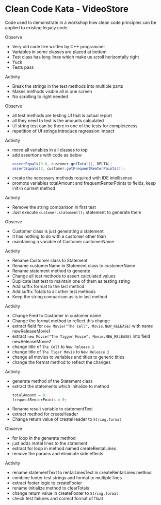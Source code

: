 # Clean Code Kata - VideoStore

Code used to demonstrate in a workshop how clean code principles can be
applied to existing legacy code.

Observe

- Very old code like written by C++ programmer
- Variables in some classes are placed at bottom
- Test class has long lines which make us scroll horizontally right
- Yuck
- Tests pass

Activity

- Break the strings in the test methods into multiple parts
- Makes methods visible all in one screen 
- No scrolling to right needed

Observe

- all test methods are testing UI that is actual report
- all they need to test is the amounts calculated
- UI string test can be there in one of the tests for completeness
- repetition of UI strings introduce regression impact

Activity

- move all variables in all classes to top
- add assertions with code as below
    ```java
    assertEquals(9.0, customer.getTotal(), DELTA);
    assertEquals(2, customer.getFrequentRenterPoints());
    ```
- create the necessary methods required with IDE intellisense
- promote variables totalAmount and frequentRenterPoints to fields, keep init in current method


Activity

- Remove the string comparison in first test
- Just execute `customer.statement();` statement to generate them

Observe

- Customer class is just generating a statement
- It has nothing to do with a customer other than
- maintaining a variable of Customer customerName

Activity

- Rename Customer class to Statement
- Rename customerName in Statement class to customerName
- Rename statement method to generate
- Change all test methods to assert calculated values
- Duplicate last test to maintain one of them as testing string
- Add suffix format to the last method
- Add suffix Totals to all other test methods
- Keep the string comparison as is in last method

Activity 

- Change Fred to Customer in customer name
- Change the format method to reflect this change
- extract field for `new Movie("The Cell", Movie.NEW_RELEASE)` with name newReleaseMovie1
- extract `new Movie("The Tigger Movie", Movie.NEW_RELEASE)` into field newReleaseMovie2
- change title of `The Cell` to `New Release 1`
- change title of `The Tiger Movie` to `New Release 2`
- change all movies to variables and titles to generic titles
- change the format method to reflect the changes

Activity

- generate method of the Statement class
- extract the statements which initialize to method 
    ```java
    totalAmount = 0;
    frequentRenterPoints = 0;
    ```
- Rename result variable to statementText
- extract method for createHeader
- Change return value of createHeader to `String.format`

Observe

- for loop in the generate method
- just adds rental lines to the statement
- extract for loop in method named createRentalLines
- remove the params and eliminate side effects

Activity

- rename statementText to rentalLinesText in createRentalLines method
- combine footer test strings and format to multiple lines
- extract footer logic to createFooter
- rename initialize method to clearTotals
- change return value in createFooter to `String.format`
- check test failures and correct format of float
